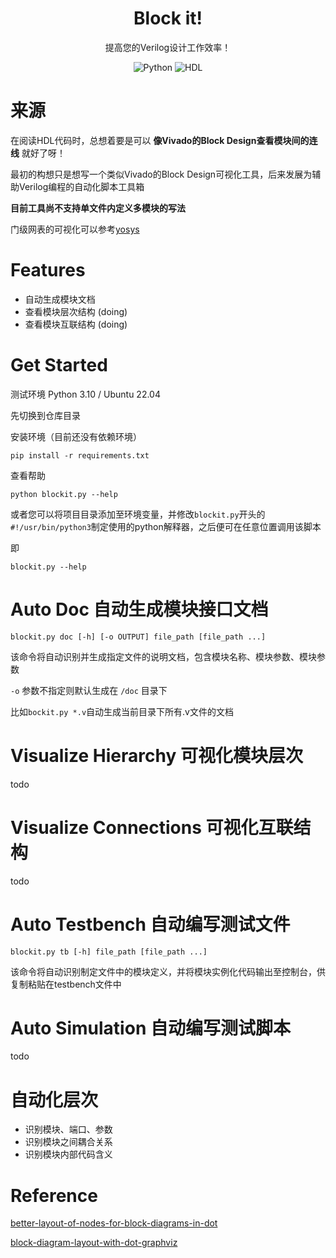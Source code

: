<h1 align="center">
    Block it!
    <br>
</h1>

<p align="center">
  提高您的Verilog设计工作效率！
</p>

<p align="center">
    <img alt="Python" src="https://img.shields.io/badge/Python-3776AB?style=for-the-badge&logo=python&logoColor=white"></a>
    <img alt="HDL" src="https://img.shields.io/badge/Verilog-155489?style=for-the-badge"></a>
</p>

# 来源

在阅读HDL代码时，总想着要是可以 **像Vivado的Block Design查看模块间的连线** 就好了呀！

最初的构想只是想写一个类似Vivado的Block Design可视化工具，后来发展为辅助Verilog编程的自动化脚本工具箱

**目前工具尚不支持单文件内定义多模块的写法**

门级网表的可视化可以参考[yosys](https://github.com/YosysHQ/yosys)

# Features

- 自动生成模块文档
- 查看模块层次结构 (doing)
- 查看模块互联结构 (doing)

# Get Started

测试环境 Python 3.10 / Ubuntu 22.04

先切换到仓库目录

安装环境（目前还没有依赖环境）

```
pip install -r requirements.txt
```

查看帮助

```
python blockit.py --help
```

或者您可以将项目目录添加至环境变量，并修改`blockit.py`开头的`#!/usr/bin/python3`制定使用的python解释器，之后便可在任意位置调用该脚本

即

```
blockit.py --help
```

# Auto Doc 自动生成模块接口文档

```
blockit.py doc [-h] [-o OUTPUT] file_path [file_path ...]
```

该命令将自动识别并生成指定文件的说明文档，包含模块名称、模块参数、模块参数

`-o` 参数不指定则默认生成在 `/doc` 目录下

比如`bockit.py *.v`自动生成当前目录下所有.v文件的文档

# Visualize Hierarchy 可视化模块层次

todo

# Visualize Connections 可视化互联结构

todo

# Auto Testbench 自动编写测试文件

```
blockit.py tb [-h] file_path [file_path ...]
```

该命令将自动识别制定文件中的模块定义，并将模块实例化代码输出至控制台，供复制粘贴在testbench文件中

# Auto Simulation 自动编写测试脚本

todo

# 自动化层次

- 识别模块、端口、参数
- 识别模块之间耦合关系
- 识别模块内部代码含义

# Reference 

[better-layout-of-nodes-for-block-diagrams-in-dot](https://stackoverflow.com/questions/8042801/better-layout-of-nodes-for-block-diagrams-in-dot)

[block-diagram-layout-with-dot-graphviz](https://stackoverflow.com/questions/7922960/block-diagram-layout-with-dot-graphviz)